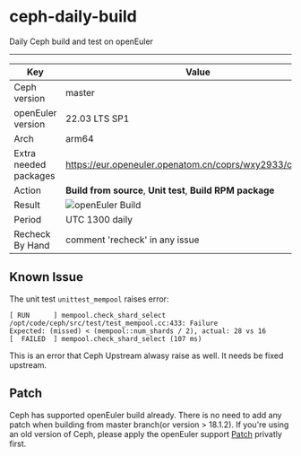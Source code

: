 # ceph-daily-build
Daily Ceph build and test on openEuler

------------------------------------------------------------

|  Key   | Value  |
|  ----  | ----  |
| Ceph version  | master |
| openEuler version | 22.03 LTS SP1 |
| Arch  | arm64 |
| Extra needed packages | https://eur.openeuler.openatom.cn/coprs/wxy2933/ceph_dev/ |
| Action | **Build from source**, **Unit test**, **Build RPM package**|
| Result | ![openEuler Build](https://github.com/openeuler-mirror/ceph-daily-build/actions/workflows/build-and-test.yaml/badge.svg) |
| Period | UTC 1300 daily |
| Recheck By Hand | comment 'recheck' in any issue |

## Known Issue

The unit test `unittest_mempool` raises error:
```
[ RUN      ] mempool.check_shard_select
/opt/code/ceph/src/test/test_mempool.cc:433: Failure
Expected: (missed) < (mempool::num_shards / 2), actual: 28 vs 16
[  FAILED  ] mempool.check_shard_select (107 ms)
```

This is an error that Ceph Upstream alwasy raise as well. It needs be fixed upstream.

## Patch

Ceph has supported openEuler build already. There is no need to add any patch when building from master branch(or version > 18.1.2). If you're using an old version of Ceph, please apply the openEuler support [Patch](./0001-Add-openEuler-support-for-rpm-spec.patch) privatly first.

